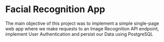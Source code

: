 # Facial Recognition App

The main objective of this project was to implement a simple single-page web app where we make requests to an Image Recognition API endpoint, implement User Authentication and persist our Data using PostgreSQL 
